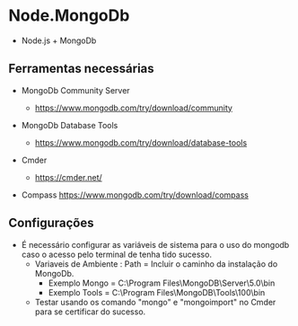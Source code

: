 # Node.MongoDb
    
* Node.js + MongoDb 


## Ferramentas necessárias
* MongoDb Community Server 
    * https://www.mongodb.com/try/download/community

* MongoDb Database Tools
    * https://www.mongodb.com/try/download/database-tools

* Cmder
    * https://cmder.net/

* Compass
    https://www.mongodb.com/try/download/compass

## Configurações
* É necessário configurar as variáveis de sistema para o uso do mongodb caso o acesso pelo terminal de tenha tido sucesso. 
    * Variaveis de Ambiente : Path = Incluir o caminho da instalação do MongoDb.
        * Exemplo Mongo = C:\Program Files\MongoDB\Server\5.0\bin
        * Exemplo Tools = C:\Program Files\MongoDB\Tools\100\bin
    * Testar usando os comando "mongo" e "mongoimport" no Cmder para se certificar do sucesso.